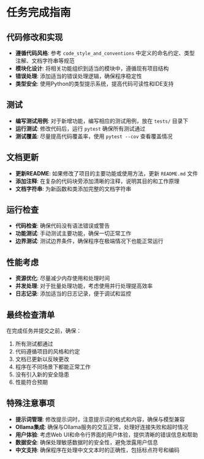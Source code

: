 # 任务完成指南

## 代码修改和实现
- **遵循代码风格**: 参考 `code_style_and_conventions` 中定义的命名约定、类型注解、文档字符串等规范
- **模块化设计**: 将相关功能组织到适当的模块中，遵循现有项目结构
- **错误处理**: 添加适当的错误处理逻辑，确保程序稳定性
- **类型安全**: 使用Python的类型提示系统，提高代码可读性和IDE支持

## 测试
- **编写测试用例**: 对于新增功能，编写相应的测试用例，放在 `tests/` 目录下
- **运行测试**: 修改代码后，运行 `pytest` 确保所有测试通过
- **测试覆盖**: 尽量提高代码覆盖率，使用 `pytest --cov` 查看覆盖情况

## 文档更新
- **更新README**: 如果修改了项目的主要功能或使用方法，更新 `README.md` 文件
- **添加注释**: 在复杂的代码块旁添加清晰的注释，说明其目的和工作原理
- **文档字符串**: 为新函数和类添加完整的文档字符串

## 运行检查
- **代码检查**: 确保代码没有语法错误或警告
- **功能测试**: 手动测试主要功能，确保一切正常工作
- **边界测试**: 测试边界条件，确保程序在极端情况下也能正常运行

## 性能考虑
- **资源优化**: 尽量减少内存使用和处理时间
- **并发处理**: 对于批量处理功能，考虑使用并行处理提高效率
- **日志记录**: 添加适当的日志记录，便于调试和监控

## 最终检查清单
在完成任务并提交之前，确保：
1. 所有测试都通过
2. 代码遵循项目的风格和约定
3. 文档已更新以反映更改
4. 程序在不同场景下都能正常工作
5. 没有引入新的安全隐患
6. 性能符合预期

## 特殊注意事项
- **提示词管理**: 修改提示词时，注意提示词的格式和内容，确保与模型兼容
- **Ollama集成**: 确保与Ollama服务的交互正常，处理好连接失败和超时情况
- **用户体验**: 考虑Web UI和命令行界面的用户体验，提供清晰的错误信息和帮助
- **数据安全**: 确保处理敏感数据时的安全性，避免泄露用户信息
- **中文支持**: 确保程序在处理中文文本时的正确性，包括标点符号和编码
